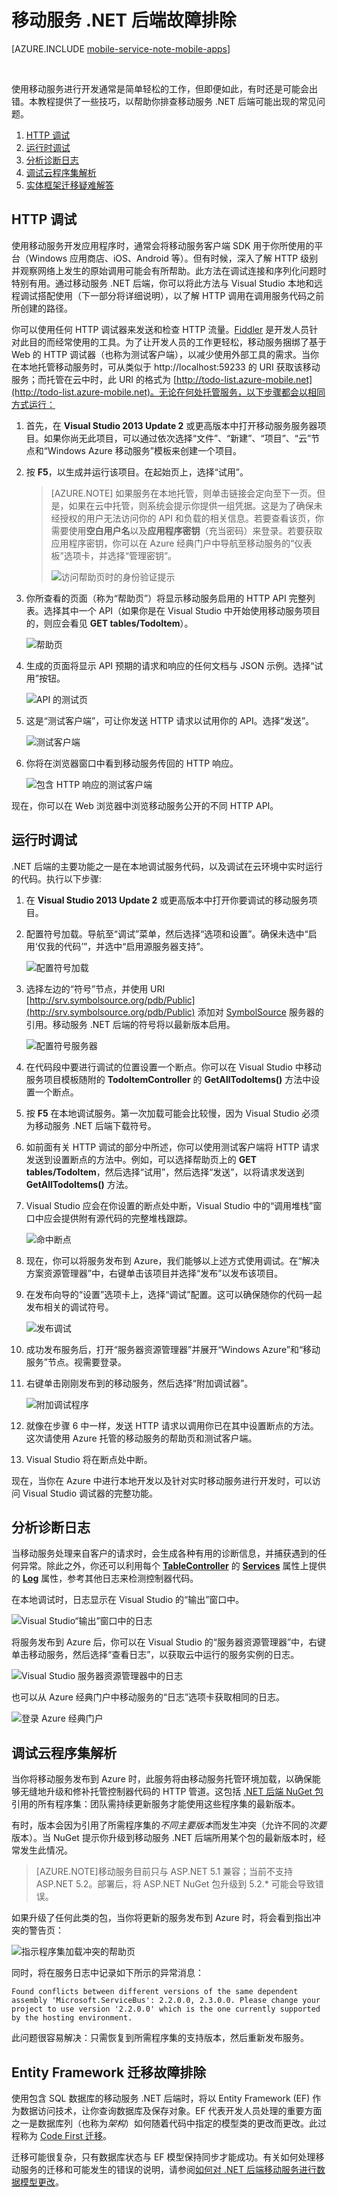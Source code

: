 <properties 
	pageTitle="移动服务 .NET 后端故障排除 | Windows Azure" 
	description="了解如何诊断和修复使用 .NET 后端的移动服务遇到的问题" 
	services="mobile-services" 
	documentationCenter="" 
	authors="wesmc7777" 
	manager="dwrede" 
	editor="mollybos"/>

<tags 
	ms.service="mobile-services" 
	ms.date="12/01/2015" 
	wacn.date="01/29/2016"/>

# 移动服务 .NET 后端故障排除

[AZURE.INCLUDE [mobile-service-note-mobile-apps](../includes/mobile-services-note-mobile-apps.md)]

&nbsp;

使用移动服务进行开发通常是简单轻松的工作，但即便如此，有时还是可能会出错。本教程提供了一些技巧，以帮助你排查移动服务 .NET 后端可能出现的常见问题。

1. [HTTP 调试](#HttpDebugging)
2. [运行时调试](#RuntimeDebugging)
3. [分析诊断日志](#Logs)
4. [调试云程序集解析](#AssemblyResolution)
5. [实体框架迁移疑难解答](#EFMigrations)

<a name="HttpDebugging"></a>
## HTTP 调试

使用移动服务开发应用程序时，通常会将移动服务客户端 SDK 用于你所使用的平台（Windows 应用商店、iOS、Android 等）。但有时候，深入了解 HTTP 级别并观察网络上发生的原始调用可能会有所帮助。此方法在调试连接和序列化问题时特别有用。通过移动服务 .NET 后端，你可以将此方法与 Visual Studio 本地和远程调试搭配使用（下一部分将详细说明），以了解 HTTP 调用在调用服务代码之前所创建的路径。

你可以使用任何 HTTP 调试器来发送和检查 HTTP 流量。[Fiddler](http://www.telerik.com/fiddler) 是开发人员针对此目的而经常使用的工具。为了让开发人员的工作更轻松，移动服务捆绑了基于 Web 的 HTTP 调试器（也称为测试客户端），以减少使用外部工具的需求。当你在本地托管移动服务时，可从类似于 http://localhost:59233 的 URI 获取该移动服务；而托管在云中时，此 URI 的格式为 [http://todo-list.azure-mobile.net](http://todo-list.azure-mobile.net)。无论在何处托管服务，以下步骤都会以相同方式运行：

1. 首先，在 **Visual Studio 2013 Update 2** 或更高版本中打开移动服务服务器项目。如果你尚无此项目，可以通过依次选择“文件”、“新建”、“项目”、“云”节点和“Windows Azure 移动服务”模板来创建一个项目。
2. 按 **F5**，以生成并运行该项目。在起始页上，选择“试用”。 

    >[AZURE.NOTE]
    >如果服务在本地托管，则单击链接会定向至下一页。但是，如果在云中托管，则系统会提示你提供一组凭据。这是为了确保未经授权的用户无法访问你的 API 和负载的相关信息。若要查看该页，你需要使用**空白用户名**以及**应用程序密钥**（充当密码）来登录。若要获取应用程序密钥，你可以在 Azure 经典门户中导航至移动服务的“仪表板”选项卡，并选择“管理密钥”。
    >
    > ![访问帮助页时的身份验证提示][HelpPageAuth]

3. 你所查看的页面（称为“帮助页”）将显示移动服务启用的 HTTP API 完整列表。选择其中一个 API（如果你是在 Visual Studio 中开始使用移动服务项目的，则应会看见 **GET tables/TodoItem**）。

    ![帮助页][HelpPage]

4. 生成的页面将显示 API 预期的请求和响应的任何文档与 JSON 示例。选择“试用”按钮。

    ![API 的测试页][HelpPageApi]

5. 这是“测试客户端”，可让你发送 HTTP 请求以试用你的 API。选择“发送”。

    ![测试客户端][TestClient]

6. 你将在浏览器窗口中看到移动服务传回的 HTTP 响应。

    ![包含 HTTP 响应的测试客户端][TestClientResponse]

现在，你可以在 Web 浏览器中浏览移动服务公开的不同 HTTP API。

<a name="RuntimeDebugging"></a>
## 运行时调试

.NET 后端的主要功能之一是在本地调试服务代码，以及调试在云环境中实时运行的代码。执行以下步骤:

1. 在 **Visual Studio 2013 Update 2** 或更高版本中打开你要调试的移动服务项目。
2. 配置符号加载。导航至“调试”菜单，然后选择“选项和设置”。确保未选中“启用‘仅我的代码’”，并选中“启用源服务器支持”。

    ![配置符号加载][SymbolLoading]

3. 选择左边的“符号”节点，并使用 URI [http://srv.symbolsource.org/pdb/Public](http://srv.symbolsource.org/pdb/Public) 添加对 [SymbolSource] 服务器的引用。移动服务 .NET 后端的符号将以最新版本启用。

    ![配置符号服务器][SymbolServer]

4. 在代码段中要进行调试的位置设置一个断点。你可以在 Visual Studio 中移动服务项目模板随附的 **TodoItemController** 的 **GetAllTodoItems()** 方法中设置一个断点。
5. 按 **F5** 在本地调试服务。第一次加载可能会比较慢，因为 Visual Studio 必须为移动服务 .NET 后端下载符号。
6. 如前面有关 HTTP 调试的部分中所述，你可以使用测试客户端将 HTTP 请求发送到设置断点的方法中。例如，可以选择帮助页上的 **GET tables/TodoItem**，然后选择“试用”，然后选择“发送”，以将请求发送到 **GetAllTodoItems()** 方法。
7. Visual Studio 应会在你设置的断点处中断，Visual Studio 中的“调用堆栈”窗口中应会提供附有源代码的完整堆栈跟踪。

    ![命中断点][Breakpoint]

8. 现在，你可以将服务发布到 Azure，我们能够以上述方式使用调试。在“解决方案资源管理器”中，右键单击该项目并选择“发布”以发布该项目。
9. 在发布向导的“设置”选项卡上，选择“调试”配置。这可以确保随你的代码一起发布相关的调试符号。

    ![发布调试][PublishDebug]

10. 成功发布服务后，打开“服务器资源管理器”并展开“Windows Azure”和“移动服务”节点。视需要登录。
11. 右键单击刚刚发布到的移动服务，然后选择“附加调试器”。

    ![附加调试程序][AttachDebugger]

12. 就像在步骤 6 中一样，发送 HTTP 请求以调用你已在其中设置断点的方法。这次请使用 Azure 托管的移动服务的帮助页和测试客户端。
13. Visual Studio 将在断点处中断。

现在，当你在 Azure 中进行本地开发以及针对实时移动服务进行开发时，可以访问 Visual Studio 调试器的完整功能。

<a name="Logs"></a>
## 分析诊断日志

当移动服务处理来自客户的请求时，会生成各种有用的诊断信息，并捕获遇到的任何异常。除此之外，你还可以利用每个 [**TableController**](http://msdn.microsoft.com/library/microsoft.windowsazure.mobile.service.tables.tablecontroller.aspx) 的 [**Services**](http://msdn.microsoft.com/library/microsoft.windowsazure.mobile.service.tables.tablecontroller.services.aspx) 属性上提供的 [**Log**](http://msdn.microsoft.com/library/microsoft.windowsazure.mobile.service.apiservices.log.aspx) 属性，参考其他日志来检测控制器代码。

在本地调试时，日志显示在 Visual Studio 的“输出”窗口中。

![Visual Studio“输出”窗口中的日志][LogsOutputWindow]

将服务发布到 Azure 后，你可以在 Visual Studio 的“服务器资源管理器”中，右键单击移动服务，然后选择“查看日志”，以获取云中运行的服务实例的日志。

![Visual Studio 服务器资源管理器中的日志][LogsServerExplorer]

也可以从 Azure 经典门户中移动服务的“日志”选项卡获取相同的日志。

![登录 Azure 经典门户][LogsPortal]

<a name="AssemblyResolution"></a>
## 调试云程序集解析

当你将移动服务发布到 Azure 时，此服务将由移动服务托管环境加载，以确保能够无缝地升级和修补托管控制器代码的 HTTP 管道。这包括 [.NET 后端 NuGet 包](http://www.nuget.org/packages?q=%22mobile+services+.net+backend%22)引用的所有程序集：团队需持续更新服务才能使用这些程序集的最新版本。

有时，版本会因为引用了所需程序集的*不同主要版本*而发生冲突（允许不同的*次要*版本）。当 NuGet 提示你升级到移动服务 .NET 后端所用某个包的最新版本时，经常发生此情况。

>[AZURE.NOTE]移动服务目前只与 ASP.NET 5.1 兼容；当前不支持 ASP.NET 5.2。部署后，将 ASP.NET NuGet 包升级到 5.2.* 可能会导致错误。

如果升级了任何此类的包，当你将更新的服务发布到 Azure 时，将会看到指出冲突的警告页：

![指示程序集加载冲突的帮助页][HelpConflict]

同时，将在服务日志中记录如下所示的异常消息：

    Found conflicts between different versions of the same dependent assembly 'Microsoft.ServiceBus': 2.2.0.0, 2.3.0.0. Please change your project to use version '2.2.0.0' which is the one currently supported by the hosting environment.

此问题很容易解决：只需恢复到所需程序集的支持版本，然后重新发布服务。

<a name="EFMigrations"></a>
## Entity Framework 迁移故障排除

使用包含 SQL 数据库的移动服务 .NET 后端时，将以 Entity Framework (EF) 作为数据访问技术，让你查询数据库及保存对象。EF 代表开发人员处理的重要方面之一是数据库列（也称为*架构*）如何随着代码中指定的模型类的更改而更改。此过程称为 [Code First 迁移](http://msdn.microsoft.com/zh-cn/data/jj591621)。

迁移可能很复杂，只有数据库状态与 EF 模型保持同步才能成功。有关如何处理移动服务的迁移和可能发生的错误的说明，请参阅[如何对 .NET 后端移动服务进行数据模型更改](/documentation/articles/mobile-services-dotnet-backend-how-to-use-code-first-migrations)。

<!-- IMAGES -->

[HelpPageAuth]: ./media/mobile-services-dotnet-backend-how-to-troubleshoot/6.png
[HelpPage]: ./media/mobile-services-dotnet-backend-how-to-troubleshoot/7.png
[HelpPageApi]: ./media/mobile-services-dotnet-backend-how-to-troubleshoot/8.png
[TestClient]: ./media/mobile-services-dotnet-backend-how-to-troubleshoot/9.png
[TestClientResponse]: ./media/mobile-services-dotnet-backend-how-to-troubleshoot/10.png
[SymbolLoading]: ./media/mobile-services-dotnet-backend-how-to-troubleshoot/1.png
[SymbolServer]: ./media/mobile-services-dotnet-backend-how-to-troubleshoot/2.png
[Breakpoint]: ./media/mobile-services-dotnet-backend-how-to-troubleshoot/3.png
[PublishDebug]: ./media/mobile-services-dotnet-backend-how-to-troubleshoot/4.png
[AttachDebugger]: ./media/mobile-services-dotnet-backend-how-to-troubleshoot/5.png
[LogsOutputWindow]: ./media/mobile-services-dotnet-backend-how-to-troubleshoot/11.png
[LogsServerExplorer]: ./media/mobile-services-dotnet-backend-how-to-troubleshoot/12.png
[LogsPortal]: ./media/mobile-services-dotnet-backend-how-to-troubleshoot/13.png
[HelpConflict]: ./media/mobile-services-dotnet-backend-how-to-troubleshoot/14.png


<!-- Links -->
[SymbolSource]: http://symbolsource.org

<!---HONumber=Mooncake_0118_2016-->